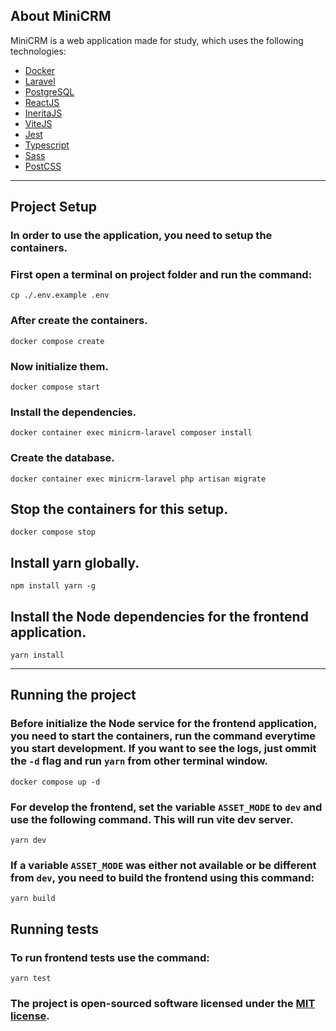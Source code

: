 ## About MiniCRM

MiniCRM is a web application made for study, which uses the following technologies:

- [Docker](https://www.docker.com/)
- [Laravel](https://laravel.com/)
- [PostgreSQL](https://www.postgresql.org/)
- [ReactJS](https://reactjs.org/)
- [IneritaJS](https://inertiajs.com/)
- [ViteJS](https://vitejs.dev/)
- [Jest](https://jestjs.io/)
- [Typescript](https://www.typescriptlang.org/)
- [Sass](https://sass-lang.com/)
- [PostCSS](https://postcss.org/)

---

## Project Setup

### In order to use the application, you need to setup the containers.
### First open a terminal on project folder and run the command:

```
cp ./.env.example .env
```

### After create the containers.

```
docker compose create
```

### Now initialize them.

```
docker compose start
```

### Install the dependencies.

```
docker container exec minicrm-laravel composer install
```

### Create the database.

```
docker container exec minicrm-laravel php artisan migrate
```

## Stop the containers for this setup.

```
docker compose stop
```

## Install yarn globally.

```
npm install yarn -g
```

## Install the Node dependencies for the frontend application.

```
yarn install
```

---

## Running the project

### Before initialize the Node service for the frontend application, you need to start the containers, run the command everytime you start development. If you want to see the logs, just ommit the `-d` flag and run `yarn` from other terminal window.

```
docker compose up -d
```

### For develop the frontend, set the variable `ASSET_MODE` to `dev` and use the following command. This will run vite dev server.

```
yarn dev
```

### If a variable `ASSET_MODE` was either not available or be different from `dev`, you need to build the frontend using this command:

```
yarn build
```

## Running tests

### To run frontend tests use the command:

```
yarn test
```

### The project is open-sourced software licensed under the [MIT license](https://opensource.org/licenses/MIT).
